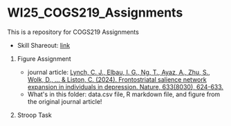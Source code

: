 # WI25_COGS219_Assignments

This is a repository for COGS219 Assignments

- Skill Shareout: [link](https://docs.google.com/presentation/d/1STpDuMeDI42IjhWtCWyfkF8NcG6l7rOdh54cGPpGs7k/edit?usp=sharing)

1. Figure Assignment
   - journal article: [Lynch, C. J., Elbau, I. G., Ng, T., Ayaz, A., Zhu, S., Wolk, D., ... & Liston, C. (2024). Frontostriatal salience network expansion in individuals in depression. Nature, 633(8030), 624-633.](https://www.nature.com/articles/s41586-024-07805-2)
   - What's in this folder: data.csv file, R markdown file, and figure from the original journal article!
  
2. Stroop Task 

  
